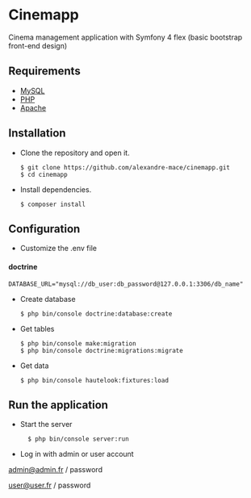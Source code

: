 # Cinemapp

Cinema management application with Symfony 4 flex (basic bootstrap front-end design)

## Requirements 
*   [MySQL](https://www.mysql.com/fr/)
*   [PHP](http://php.net/manual/fr/intro-whatis.php)
*   [Apache](https://www.apache.org/)

## Installation 
*   Clone the repository and open it.

		$ git clone https://github.com/alexandre-mace/cinemapp.git
		$ cd cinemapp

*   Install dependencies.
		
		$ composer install

## Configuration
*   Customize the .env file

#### doctrine
```
DATABASE_URL="mysql://db_user:db_password@127.0.0.1:3306/db_name"
```

*   Create database 

		$ php bin/console doctrine:database:create

*   Get tables 

		$ php bin/console make:migration
		$ php bin/console doctrine:migrations:migrate

*   Get data

		$ php bin/console hautelook:fixtures:load

## Run the application
* Start the server 
        
        $ php bin/console server:run
        
* Log in with admin or user account 

admin@admin.fr / password

user@user.fr / password